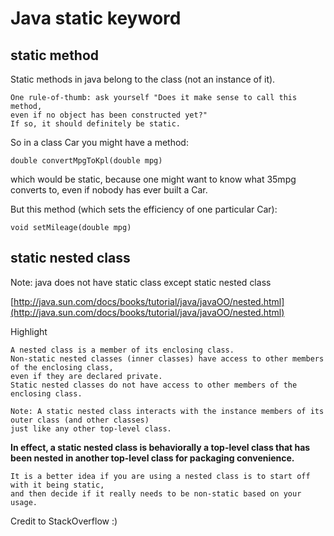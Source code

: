 # Java static keyword

## static method

Static methods in java belong to the class \(not an instance of it\).

```text
One rule-of-thumb: ask yourself "Does it make sense to call this method, 
even if no object has been constructed yet?" 
If so, it should definitely be static.
```

So in a class Car you might have a method:

```text
double convertMpgToKpl(double mpg)
```

which would be static, because one might want to know what 35mpg converts to, even if nobody has ever built a Car.

But this method \(which sets the efficiency of one particular Car\):

```text
void setMileage(double mpg)
```

## static nested class

Note: java does not have static class except static nested class

[http://java.sun.com/docs/books/tutorial/java/javaOO/nested.html](http://java.sun.com/docs/books/tutorial/java/javaOO/nested.html)

Highlight

```text
A nested class is a member of its enclosing class. 
Non-static nested classes (inner classes) have access to other members of the enclosing class, 
even if they are declared private. 
Static nested classes do not have access to other members of the enclosing class.

Note: A static nested class interacts with the instance members of its outer class (and other classes) 
just like any other top-level class. 
```

**In effect, a static nested class is behaviorally a top-level class that has been nested in another top-level class for packaging convenience.**

```text
It is a better idea if you are using a nested class is to start off with it being static, 
and then decide if it really needs to be non-static based on your usage.
```

Credit to StackOverflow :\)


